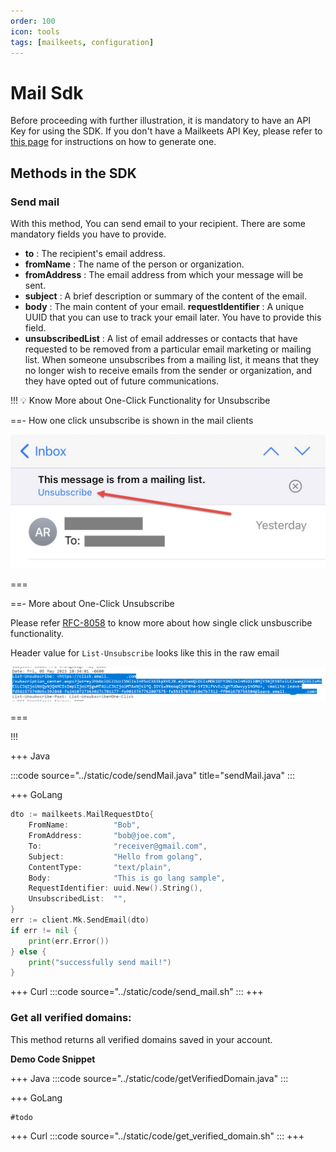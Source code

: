 ```yaml
---
order: 100
icon: tools
tags: [mailkeets, configuration]
---
```


# Mail Sdk

Before proceeding with further illustration, it is mandatory to have an API Key for using the SDK. If you don't have a Mailkeets API Key, please refer to [this page](../settings/ApiKey.md) for instructions on how to generate one.


## Methods in the SDK

### Send mail

With this method, You can send email to your recipient. There are some mandatory fields you have to provide.


- **to** : The recipient's email address.
- **fromName** : The name of the person or organization.
- **fromAddress** : The email address from which your message will be sent.
- **subject** : A brief description or summary of the content of the email.
- **body** : The main content of your email.
 **requestIdentifier** : A unique UUID that you can use to track your email later. You have to provide this field.
- **unsubscribedList** : A list of email addresses or contacts that have requested to be removed from a particular email marketing or mailing list. When someone unsubscribes from a mailing list, it means that they no longer wish to receive emails from the sender or organization, and they have opted out of future communications.


!!! :bulb: Know More about One-Click Functionality for Unsubscribe

==- How one click unsubscribe is shown in the mail clients

![](/static/images/iosunsub.jpg)

===

==- More about One-Click Unsubscribe
 
Please refer [RFC-8058](https://www.rfc-editor.org/rfc/rfc8058) to know more about how single click unsbuscribe functionality.

Header value for `List-Unsubscribe` looks like this in the raw email
 
![](/static/images/unsubscribeList.png)

===

!!!


+++ Java

:::code source="../static/code/sendMail.java" title="sendMail.java" :::

+++ GoLang
```go
dto := mailkeets.MailRequestDto{
    FromName:          "Bob",
    FromAddress:       "bob@joe.com",
    To:                "receiver@gmail.com",
    Subject:           "Hello from golang",
    ContentType:       "text/plain",
    Body:              "This is go lang sample",
    RequestIdentifier: uuid.New().String(),
    UnsubscribedList:  "",
}
err := client.Mk.SendEmail(dto)
if err != nil {
    print(err.Error())
} else {
    print("successfully send mail!")
}
```


+++ Curl
:::code source="../static/code/send_mail.sh" :::
+++

### Get all verified domains:

This method returns all verified domains saved in your account.

**Demo Code Snippet**

+++ Java
:::code source="../static/code/getVerifiedDomain.java" :::

+++ GoLang
```go
#todo
```

+++ Curl
:::code source="../static/code/get_verified_domain.sh" :::
+++